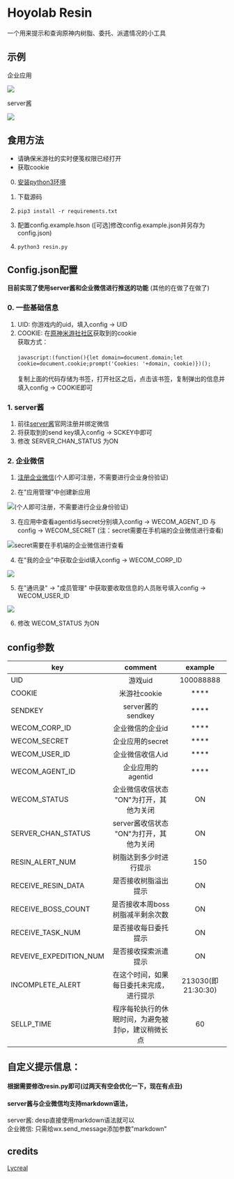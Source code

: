 # Hoyolab Resin
一个用来提示和查询原神内树脂、委托、派遣情况的小工具
## 示例
企业应用

![](https://youngmoe.com/img/hoyolab_resin/5.png)

server酱

![](https://youngmoe.com/img/hoyolab_resin/6.png)

## 食用方法
* 请确保米游社的实时便笺权限已经打开
* 获取cookie

0. [安装python3环境](https://www.python.org)
    
1. 下载源码
1. `pip3 install -r requirements.txt`
1. 配置config.example.hson  (\[可选\]修改config.example.json并另存为config.json)
1. `python3 resin.py`

## Config.json配置

**目前实现了使用server酱和企业微信进行推送的功能**  (其他的在做了在做了)
### 0. 一些基础信息
1. UID: 你游戏内的uid，填入config -> UID
1. COOKIE: 在[原神米游社社区](https://bbs.mihoyo.com/ys)获取到的cookie 
    <br> 获取方式：</br>
    <br> `javascript:(function(){let domain=document.domain;let cookie=document.cookie;prompt('Cookies: '+domain, cookie)})();`</br>
    <br>  复制上面的代码存储为书签，打开社区之后，点击该书签，复制弹出的信息并填入config -> COOKIE即可</br>

### 1. server酱
1. 前往[server酱](https://sct.ftqq.com/)官网注册并绑定微信
1. 将获取到的send key填入config -> SCKEY中即可
1. 修改 SERVER_CHAN_STATUS 为ON

### 2. 企业微信
1. [注册企业微信](https://work.weixin.qq.com/)(个人即可注册，不需要进行企业身份验证)


2. 在"应用管理"中创建新应用

![](https://youngmoe.com/img/hoyolab_resin/1.png "(个人即可注册，不需要进行企业身份验证)")

3. 在应用中查看agentid与secret分别填入config -> WECOM_AGENT_ID 与 config -> WECOM_SECRET (注：secret需要在手机端的企业微信进行查看)

![](https://youngmoe.com/img/hoyolab_resin/3.png "secret需要在手机端的企业微信进行查看")

4. 在"我的企业"中获取企业id填入config -> WECOM_CORP_ID

![](https://youngmoe.com/img/hoyolab_resin/2.png)

5. 在"通讯录" -> "成员管理" 中获取要收取信息的人员账号填入config -> WECOM_USER_ID

![](https://youngmoe.com/img/hoyolab_resin/4.png)

6. 修改 WECOM_STATUS 为ON

## config参数

| key  | comment |example|
 ------------- |:-------------:|:--:
UID|游戏uid|100088888
COOKIE|米游社cookie|****
SENDKEY|server酱的sendkey|****
WECOM_CORP_ID|企业微信的企业id|****
WECOM_SECRET|企业应用的secret|****
WECOM_USER_ID|企业微信收信人id|****
WECOM_AGENT_ID |企业应用的agentid|****
WECOM_STATUS|企业微信收信状态 "ON"为打开，其他为关闭|ON
SERVER_CHAN_STATUS|server酱收信状态 "ON"为打开，其他为关闭|ON
RESIN_ALERT_NUM|树脂达到多少时进行提示|150
RECEIVE_RESIN_DATA|是否接收树脂溢出提示|ON
RECEIVE_BOSS_COUNT|是否接收本周boss树脂减半剩余次数|ON
RECEIVE_TASK_NUM|是否接收每日委托提示|ON
REVEIVE_EXPEDITION_NUM|是否接收探索派遣提示|ON
INCOMPLETE_ALERT|在这个时间，如果每日委托未完成，进行提示|213030(即21:30:30)
SELLP_TIME|程序每轮执行的休眠时间，为避免被封ip，建议稍微长点|60


## 自定义提示信息：
#### 根据需要修改resin.py即可(过两天有空会优化一下，现在有点丑)

#### server酱与企业微信均支持markdown语法，<br>

server酱: desp直接使用markdown语法就可以<br>
企业微信: 只需给wx.send_message添加参数"markdown"<br>




## credits
[Lycreal](https://github.com/Lycreal)